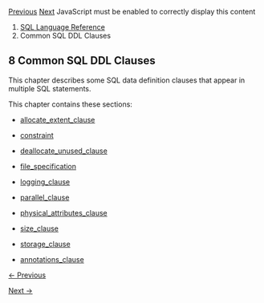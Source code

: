 [Previous](About-User-Defined-Functions.md)
[Next](allocate_extent_clause.md) JavaScript must be enabled to correctly
display this content

  1. [SQL Language Reference ](index.md)
  2. Common SQL DDL Clauses 

## 8  Common SQL DDL Clauses

This chapter describes some SQL data definition clauses that appear in
multiple SQL statements.

This chapter contains these sections:

  * [allocate_extent_clause](allocate_extent_clause.md#GUID-DA6B3DC2-84B5-4404-AD96-5ABF7341580F)

  * [constraint](constraint.md#GUID-1055EA97-BA6F-4764-A15F-1024FD5B6DFE)

  * [deallocate_unused_clause](deallocate_unused_clause.md#GUID-016A106B-47D4-4FFF-8A3B-2DF19A5FE9FF)

  * [file_specification](file_specification.md#GUID-580FA726-F712-4410-90CF-783A2DA89688)

  * [logging_clause](logging_clause.md#GUID-C4212274-5595-4045-A599-F033772C496E)

  * [parallel_clause](parallel_clause.md#GUID-59C9EBF3-A45E-4EE5-ABE7-0DA0FCF6C4B5)

  * [physical_attributes_clause](physical_attributes_clause.md#GUID-A15063A9-3237-43D3-B0AE-D01F6E80B393)

  * [size_clause](size_clause.md#GUID-E97FADC2-A6E1-4D68-9F79-DCA271B86517)

  * [storage_clause](storage_clause.md#GUID-C5A67610-3160-41E9-8D48-03206BD5ED15)

  * [annotations_clause](annotations_clause.md#GUID-1AC16117-BBB6-4435-8794-2B99F8F68052)


[← Previous](About-User-Defined-Functions.md)

[Next →](allocate_extent_clause.md)
